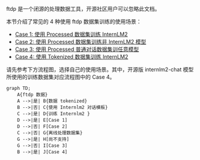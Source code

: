 ftdp 是一个闭源的处理数据工具，开源社区用户可以忽略此文档。

本节介绍了常见的 4 种使用 ftdp 数据集训练的使用场景：

- [Case 1: 使用 Processed 数据集训练 InternLM2](Case1.md)
- [Case 2: 使用 Processed 数据集训练非 InternLM2 模型](Case2.md)
- [Case 3: 使用 Processed 普通对话数据集训任意模型](Case3.md)
- [Case 4: 使用 Tokenized 数据集训练 InternLM2](Case4.md)

请先参考下方流程图，选择自己的使用场景。其中，开源版 internlm2-chat 模型所使用的训练数据集对应流程图中的 Case 4。

```mermaid
graph TD;
    A{ftdp 数据}
    A -->|是| B{数据 tokenized}
    B -->|否| C{使用 Internlm2 对话模板}
    C -->|是| D{训练 Internlm2 }
    D -->|是| E[Case 1]
    D -->|否| F[Case 2]
    C -->|否| G{离线处理数据集}
    G -->|是| H[尚不支持]
    G -->|否| I[Case 3]
    B -->|是| J[Case 4]
```
